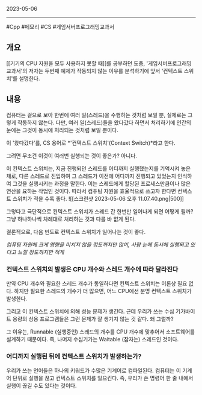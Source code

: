 

2023-05-06

----
#Cpp #메모리 #CS #게임서버프로그래밍교과서 

## 개요
[[기기의 CPU 자원을 모두 사용하지 못할 때]]를 공부하던 도중, '게임서버프로그래밍교과서'의 저자는  두번째 예제가 작동되지 않는 이유를 분석하기에 앞서 '컨텍스트 스위치'를 설명한다.

## 내용
컴퓨터는 겉으로 보아 한번에 여러 일(스레드)을 수행하는 것처럼 보일 뿐, 실제로는 그렇게 작동하지 않는다.
다만, 여러 일(스레드)들을 왔다갔다 하면서 처리하기에 인간의 눈에는 그것이 동시에 처리되는 것처럼 보일 뿐이다.

이 '왔다갔다'를, CS 용어로 *'컨텍스트 스위치'(Context Switch)*라고 한다.

그려면 무조건 이것이 여러번 실행되는 것이 좋은가?
아니다.

이 컨텍스트 스위치는, 지금 진행되던 스레드를 어디까지 실행했는지를 기억시켜 놓은 채로, 다른 스레드로 진입하여 그 스레드가 이전에 어디까지 진행되고 있었는지 인식하여 그것을 실행시키는 과정을 말한다.
이는 스레드에게 할당된 프로세스만큼이나 많은 연산을 요하는 작업인 것이다.
따라서 컴퓨팅 자원을 효율적으로 쓰고자 한다면 컨텍스트 스위치가 적을 수록 좋다.
![[스크린샷 2023-05-06 오후 11.07.40.png|500]]

그렇다고 극단적으로 컨텍스트 스위치가 스레드 간 한번만 일어나게 되면 어떻게 될까?
그냥 하나하나씩 차례대로 처리하는 것과 다를 바 없게 된다.

결론적으로, 다음 빈도로 컨텍스트 스위치가 일어나는 것이 좋다.

*컴퓨팅 자원에 크게 영향을 미치지 않을 정도까지만 많이, 
사람 눈에 동시에 실행되고 있다고 느낄 정도까지만 적게*

### 컨텍스트 스위치의 발생은 CPU 개수와 스레드 개수에 따라 달라진다
만약 CPU 개수와 필요한 스레드 개수가 동일하다면 컨텍스트 스위치는 이론상 필요 없다.
하지만 필요한 스레드의 개수가 더 많으면, 어느 CPU에선 분명 컨텍스트 스위치가 발생한다.

그리고 이 컨텍스트 스위치에 의해 성능 문제가 생긴다.
근데 우리가 쓰는 수십 기가바이트 용량의 상용 프로그램들은 그런 문제가 잘 생기지 않는 것 같다. 
왜 그럴까?

그 이유는, Runnable (실행중인) 스레드의 개수를 CPU 개수에 맞추어서 소프트웨어를 설계하기 때문이다.
즉, 나머지 수십기가는 Waitable (잠자는) 스레드인 것이다.

### 어디까지 실행된 뒤에 컨텍스트 스위치가 발생하는가?
우리가 쓰는 언어들은 하나의 키워드가 수많은 기계어로 컴파일된다.
컴퓨터는 이 기계어 단위로 실행을 끊고 컨텍스트 스위치를 일으킨다.
즉, 우리가 쓴 명령어 한 줄 내에서 실행이 끊길 수도 있다는 것이다.